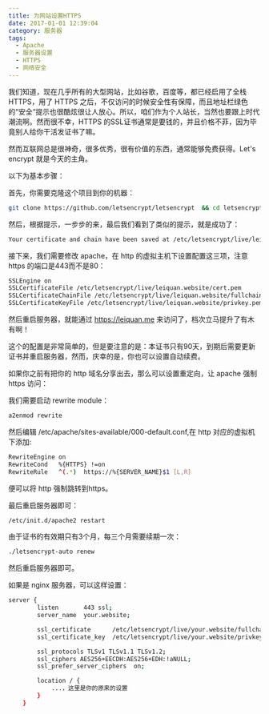 ```yaml
---
title: 为网站设置HTTPS
date: 2017-01-01 12:39:04
category: 服务器
tags:
  - Apache
  - 服务器设置
  - HTTPS
  - 网络安全
---
```

我们知道，现在几乎所有的大型网站，比如谷歌，百度等，都已经启用了全栈 HTTPS，用了 HTTPS 之后，不仅访问的时候安全性有保障，而且地址栏绿色的“安全“提示也很酷炫很让人放心。所以，咱们作为个人站长，当然也要跟上时代潮流啊。然而很不幸，HTTPS  的SSL证书通常是要钱的，并且价格不菲，因为毕竟别人给你干活发证书了嘛。

然而互联网总是很神奇，很多优秀，很有价值的东西，通常能够免费获得。Let's encrypt 就是今天的主角。

<!--more-->

以下为基本步骤：

首先，你需要克隆这个项目到你的机器：

```bash
git clone https://github.com/letsencrypt/letsencrypt  && cd letsencrypt && ./letsencrypt-auto
```

然后，根据提示，一步步的来，最后我们看到了类似的提示，就是成功了：

```bash
Your certificate and chain have been saved at /etc/letsencrypt/live/leiquan.me/fullchain.pem
```


接下来，我们需要修改 apache，在 http 的虚拟主机下设置配置这三项，注意 https 的端口是443而不是80：

```bash
SSLEngine on
SSLCertificateFile /etc/letsencrypt/live/leiquan.website/cert.pem
SSLCertificateChainFile /etc/letsencrypt/live/leiquan.website/fullchain.pem
SSLCertificateKeyFile /etc/letsencrypt/live/leiquan.website/privkey.pem
```

然后重启服务器，就能通过 https://leiquan.me 来访问了，档次立马提升了有木有啊！

这个的配置是非常简单的，但是要注意的是：本证书只有90天，到期后需要更新证书并重启服务器，然而，庆幸的是，你也可以设置自动续费。

如果你之前有把你的 http 域名分享出去，那么可以设置重定向，让 apache 强制 https 访问：

我们需要启动 rewrite module：

```bash
a2enmod rewrite
```

然后编辑 /etc/apache/sites-available/000-default.conf,在 http 对应的虚拟机下添加:

```bash
RewriteEngine on
RewriteCond   %{HTTPS} !=on
RewriteRule   ^(.*)  https://%{SERVER_NAME}$1 [L,R]
```

便可以将 http 强制跳转到https。

最后重启服务器即可：

```bash
/etc/init.d/apache2 restart
```

由于证书的有效期只有3个月，每三个月需要续期一次：

```bash
./letsencrypt-auto renew
```
然后重启服务器即可。

如果是 nginx 服务器，可以这样设置：
```bash
server {
        listen       443 ssl;
        server_name  your.website;

        ssl_certificate      /etc/letsencrypt/live/your.website/fullchain.pem;
        ssl_certificate_key  /etc/letsencrypt/live/your.website/privkey.pem;

        ssl_protocols TLSv1 TLSv1.1 TLSv1.2;
        ssl_ciphers AES256+EECDH:AES256+EDH:!aNULL;
        ssl_prefer_server_ciphers  on;

        location / {
            ...，这里是你的原来的设置
        }
    }
```
